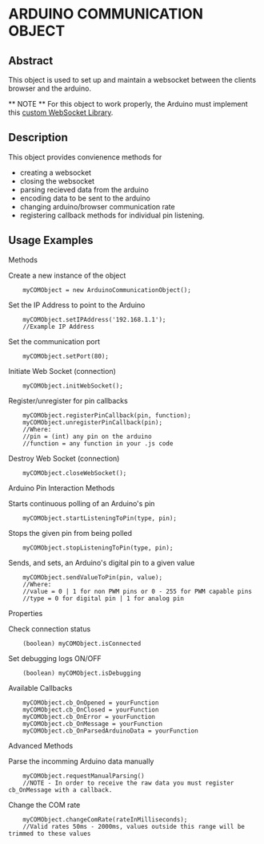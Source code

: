 ARDUINO COMMUNICATION OBJECT 
============================= 

Abstract
--------
This object is used to set up and maintain a websocket between the clients browser and the arduino.

** NOTE ** 
For this object to work properly, the Arduino must implement this [custom WebSocket Library](https://github.com/toms20/MMMP_COG/tree/master/Arduino/Non%20Standard%20Required%20Libraries/WebSocket).

Description
------------
This object provides convienence methods for
* creating a websocket
* closing the websocket
* parsing recieved data from the arduino
* encoding data to be sent to the arduino 
* changing arduino/browser communication rate
* registering callback methods for individual pin listening.


Usage Examples
---------------
<dl>
<dt>Methods</dt>
</dl>
Create a new instance of the object

        myCOMObject = new ArduinoCommunicationObject();

Set the IP Address to point to the Arduino
    
        
        myCOMObject.setIPAddress('192.168.1.1');
        //Example IP Address
        

Set the communication port
    
        
        myCOMObject.setPort(80);
        
Initiate Web Socket (connection)
    
        
        myCOMObject.initWebSocket();
        

Register/unregister for pin callbacks
    
        
        myCOMObject.registerPinCallback(pin, function);
        myCOMObject.unregisterPinCallback(pin);
        //Where:
        //pin = (int) any pin on the arduino
        //function = any function in your .js code
        

Destroy Web Socket (connection)
    
        
        myCOMObject.closeWebSocket();



        
<dl>
<dt>Arduino Pin Interaction Methods</dt>
</dl>
Starts continuous polling of an Arduino's pin
    
        
        myCOMObject.startListeningToPin(type, pin);
        

Stops the given pin from being polled
    
        
        myCOMObject.stopListeningToPin(type, pin);
        

Sends, and sets, an Arduino's digital pin to a given value
    
        
        myCOMObject.sendValueToPin(pin, value);
        //Where:
        //value = 0 | 1 for non PWM pins or 0 - 255 for PWM capable pins
        //type = 0 for digital pin | 1 for analog pin



        
<dl>
<dt>Properties</dt>
</dl>
Check connection status
    
        
        (boolean) myCOMObject.isConnected
        

Set debugging logs ON/OFF
    
        
        (boolean) myCOMObject.isDebugging
 



<dl>
<dt>Available Callbacks</dt>
</dl>
        
        myCOMObject.cb_OnOpened = yourFunction
        myCOMObject.cb_OnClosed = yourFunction
        myCOMObject.cb_OnError = yourFunction
        myCOMObject.cb_OnMessage = yourFunction
        myCOMObject.cb_OnParsedArduinoData = yourFunction
  


        
<dl>
<dt>Advanced Methods</dt>
</dl>
Parse the incomming Arduino data manually
    
        
        myCOMObject.requestManualParsing()
        //NOTE - In order to receive the raw data you must register cb_OnMessage with a callback.
        

Change the COM rate 
    
        
        myCOMObject.changeComRate(rateInMilliseconds);
        //Valid rates 50ms - 2000ms, values outside this range will be trimmed to these values
        


